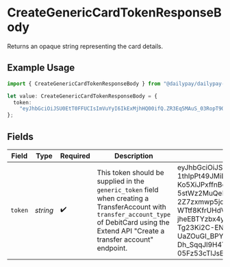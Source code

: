 # CreateGenericCardTokenResponseBody

Returns an opaque string representing the card details.


## Example Usage

```typescript
import { CreateGenericCardTokenResponseBody } from "@dailypay/dailypay-typescript-sdk/models/operations";

let value: CreateGenericCardTokenResponseBody = {
  token:
    "eyJhbGciOiJSU0EtT0FFUCIsImVuYyI6IkExMjhHQ00ifQ.ZR3Eq5MAuS_03RopT9QWK1MUiFFIOoZoDgwkiDWzz-7S6Zeda0JdvzwI51lHxuvi6EFdXLi7-1thIpPt49JMiLtzZgcf7UCJrVOZTf88JhIL5X5rvmnpO2NADfR9PVzrSV2AwxLCRy6vRfgCHGJZy1o5AZzwaaMLCRzqb3vdCaXn9gKvGPmvHKg9PkR-Zrfs9XDsRHeCVtfvu8PBzMNO5r_Dfo-fo3l3cyV4pKFtbvjlJXm--Ko5XiJPxffnBofmlYabXHku5yuo6IsVTnd9ETksMu1tnfr4T9AC14fiZew0FJetIayf_-kmiR1t7_aU3Q_A8Uwy7kTmxrFTvu6Cgw.yT7WptQfjKXswG_N.DY77q22ZGV5efeh6LNI6bWRmhZikY0dLAyIDVrK7nite1B7T_4IL9XdM7Luf9BOpXHTscu9y6Zqun-687bclLnzOYB7nNpV_DZM-5stWz2MuQeLiokqTfrF5jfXtpLDaDEiwAY9HHTBrKoD91Wkp5aX1CsB4jFBTfFDES0BQbTrRXqLTMIItZqKFbh5btqFCskfl7JKtozo3UgMNj__HnNiF5GUN-QgiOrYZKn7d2hXPpUABPmYGFkpXSXTnnCRGTVoZHoyh5L-4Apr8yVRUxUX1rrMFjOurr8VqmQPg-9-2Z7zxmwp5joms19JdgV2FhgJnbKilwFY4IQrYbhfLdfuApHgpptvrODLdPB5DJnT6tAfsJM_-LuFC7cg9kg6Xm6G-8jGEuO56sd-Og3cvK-jnhSR6Vu9O6nSGKZ1X3H0O_EHgMhHV-WTtf8KfrUHdVsSBIZvA6J_5gmOAB53KPaCPy8AU8XQBUgPVBt35h9J4HLuWq3HGRKEw5nHNNdSSjgWXfpC9X8OXgric1540nZz5A-zBP3XNOZuD26yPNDg2g7jCzVZs1TfRgX9DXqZHUkugPuyXN82FMT3bxKAZzH5OsmVSnir8f75OAx18hVG-jheEBTYzbx4yh6YwlaWKkekKKwGAAdEnUg5cQxNNmeOpTzQiSyMCnFOtQyn67qSk9I3e5ig9l5ElSoX-MhL9g2liAKbX6_fl4wJ1elvrhy0w6Xuf6V74UrwKP5deKxtGLbWoSVC-v0k5lrweP8SbD1R62DyfdcdgZSPDmiiSgF8YuHO_8fW96xQeOD_fJ59qf4-qvfuToM39X52s5vH7Qj53v5kp-Tg23Ki2C-ENPIqa6hKl0BaTHltIKwZt1ll4l7ho1vMxPdPVq47FmTzPyliB0JuK6VoQIaR4ej4CCSrQmRTXMohXnbIaVubm-kLyK5RebvnJFJr5J2YswT5ZnUuEb5MbkNaeqJ0CUaQ8Z_vRXI-UaZOuGI_BPYsuIDmBKsfihoGUHau6WBNqqCDBRQsHlLRc3pUBfLLWQyO8pdB2JHjco_8wh2SuxLrD9abLNwjt9NNNmQdW8Qzm-E7aG-DnLN0y6z1T1dTr-YiUO4TBw1sPNysVX6v2Pz5jN7xQ6ukZ59rXgJ4Rozci5ip0V28whvs5Aw8oiOY9Uo0qS9UEHjILCDdhPuBgt7v_v6ylsIPEy9ZL8Z0F-Dh_SqqJl9H4TSKVbalk4PJ8f2TGywbB7b2l5t5wHPZexuhkZZ1X_lChvi7nistQQ9952S6quPhT8OZntWqHe2X63THSVweupbe0D21tftdNsiZFP4rptJ6SfkmcEiS4CDA233CjCTy5sMALIYMsATL5dQxG5myUc3hiDQqpT_n7pIMhSuVrMcFi0bfpLSVYtLShmhQno8wqrm1p5aqahY1YQQmMM4VLT-05Fz53cTlJsEqnu6_2tg6v_j4cWYnHnP4IAvtJmw4BRQ.3yAMw37rs8X_gfRMqpYD1w",
};
```

## Fields

| Field                                                                                                                                                                                                                                                                                                                                                                                                                                                                                                                                                                                                                                                                                                                                                                                                                                                                                                                                                                                                                                                                                                                                                                                                                                                                                                                                                                                                                                                                                                                                                                                                                                                                                                                                                                                                                                                                                                                                                                                | Type                                                                                                                                                                                                                                                                                                                                                                                                                                                                                                                                                                                                                                                                                                                                                                                                                                                                                                                                                                                                                                                                                                                                                                                                                                                                                                                                                                                                                                                                                                                                                                                                                                                                                                                                                                                                                                                                                                                                                                                 | Required                                                                                                                                                                                                                                                                                                                                                                                                                                                                                                                                                                                                                                                                                                                                                                                                                                                                                                                                                                                                                                                                                                                                                                                                                                                                                                                                                                                                                                                                                                                                                                                                                                                                                                                                                                                                                                                                                                                                                                             | Description                                                                                                                                                                                                                                                                                                                                                                                                                                                                                                                                                                                                                                                                                                                                                                                                                                                                                                                                                                                                                                                                                                                                                                                                                                                                                                                                                                                                                                                                                                                                                                                                                                                                                                                                                                                                                                                                                                                                                                          | Example                                                                                                                                                                                                                                                                                                                                                                                                                                                                                                                                                                                                                                                                                                                                                                                                                                                                                                                                                                                                                                                                                                                                                                                                                                                                                                                                                                                                                                                                                                                                                                                                                                                                                                                                                                                                                                                                                                                                                                              |
| ------------------------------------------------------------------------------------------------------------------------------------------------------------------------------------------------------------------------------------------------------------------------------------------------------------------------------------------------------------------------------------------------------------------------------------------------------------------------------------------------------------------------------------------------------------------------------------------------------------------------------------------------------------------------------------------------------------------------------------------------------------------------------------------------------------------------------------------------------------------------------------------------------------------------------------------------------------------------------------------------------------------------------------------------------------------------------------------------------------------------------------------------------------------------------------------------------------------------------------------------------------------------------------------------------------------------------------------------------------------------------------------------------------------------------------------------------------------------------------------------------------------------------------------------------------------------------------------------------------------------------------------------------------------------------------------------------------------------------------------------------------------------------------------------------------------------------------------------------------------------------------------------------------------------------------------------------------------------------------ | ------------------------------------------------------------------------------------------------------------------------------------------------------------------------------------------------------------------------------------------------------------------------------------------------------------------------------------------------------------------------------------------------------------------------------------------------------------------------------------------------------------------------------------------------------------------------------------------------------------------------------------------------------------------------------------------------------------------------------------------------------------------------------------------------------------------------------------------------------------------------------------------------------------------------------------------------------------------------------------------------------------------------------------------------------------------------------------------------------------------------------------------------------------------------------------------------------------------------------------------------------------------------------------------------------------------------------------------------------------------------------------------------------------------------------------------------------------------------------------------------------------------------------------------------------------------------------------------------------------------------------------------------------------------------------------------------------------------------------------------------------------------------------------------------------------------------------------------------------------------------------------------------------------------------------------------------------------------------------------ | ------------------------------------------------------------------------------------------------------------------------------------------------------------------------------------------------------------------------------------------------------------------------------------------------------------------------------------------------------------------------------------------------------------------------------------------------------------------------------------------------------------------------------------------------------------------------------------------------------------------------------------------------------------------------------------------------------------------------------------------------------------------------------------------------------------------------------------------------------------------------------------------------------------------------------------------------------------------------------------------------------------------------------------------------------------------------------------------------------------------------------------------------------------------------------------------------------------------------------------------------------------------------------------------------------------------------------------------------------------------------------------------------------------------------------------------------------------------------------------------------------------------------------------------------------------------------------------------------------------------------------------------------------------------------------------------------------------------------------------------------------------------------------------------------------------------------------------------------------------------------------------------------------------------------------------------------------------------------------------ | ------------------------------------------------------------------------------------------------------------------------------------------------------------------------------------------------------------------------------------------------------------------------------------------------------------------------------------------------------------------------------------------------------------------------------------------------------------------------------------------------------------------------------------------------------------------------------------------------------------------------------------------------------------------------------------------------------------------------------------------------------------------------------------------------------------------------------------------------------------------------------------------------------------------------------------------------------------------------------------------------------------------------------------------------------------------------------------------------------------------------------------------------------------------------------------------------------------------------------------------------------------------------------------------------------------------------------------------------------------------------------------------------------------------------------------------------------------------------------------------------------------------------------------------------------------------------------------------------------------------------------------------------------------------------------------------------------------------------------------------------------------------------------------------------------------------------------------------------------------------------------------------------------------------------------------------------------------------------------------ | ------------------------------------------------------------------------------------------------------------------------------------------------------------------------------------------------------------------------------------------------------------------------------------------------------------------------------------------------------------------------------------------------------------------------------------------------------------------------------------------------------------------------------------------------------------------------------------------------------------------------------------------------------------------------------------------------------------------------------------------------------------------------------------------------------------------------------------------------------------------------------------------------------------------------------------------------------------------------------------------------------------------------------------------------------------------------------------------------------------------------------------------------------------------------------------------------------------------------------------------------------------------------------------------------------------------------------------------------------------------------------------------------------------------------------------------------------------------------------------------------------------------------------------------------------------------------------------------------------------------------------------------------------------------------------------------------------------------------------------------------------------------------------------------------------------------------------------------------------------------------------------------------------------------------------------------------------------------------------------ |
| `token`                                                                                                                                                                                                                                                                                                                                                                                                                                                                                                                                                                                                                                                                                                                                                                                                                                                                                                                                                                                                                                                                                                                                                                                                                                                                                                                                                                                                                                                                                                                                                                                                                                                                                                                                                                                                                                                                                                                                                                              | *string*                                                                                                                                                                                                                                                                                                                                                                                                                                                                                                                                                                                                                                                                                                                                                                                                                                                                                                                                                                                                                                                                                                                                                                                                                                                                                                                                                                                                                                                                                                                                                                                                                                                                                                                                                                                                                                                                                                                                                                             | :heavy_check_mark:                                                                                                                                                                                                                                                                                                                                                                                                                                                                                                                                                                                                                                                                                                                                                                                                                                                                                                                                                                                                                                                                                                                                                                                                                                                                                                                                                                                                                                                                                                                                                                                                                                                                                                                                                                                                                                                                                                                                                                   | This token should be supplied in the `generic_token` field when creating a TransferAccount with <br/>`transfer_account_type` of DebitCard using the Extend API "Create a transfer account" endpoint.<br/>                                                                                                                                                                                                                                                                                                                                                                                                                                                                                                                                                                                                                                                                                                                                                                                                                                                                                                                                                                                                                                                                                                                                                                                                                                                                                                                                                                                                                                                                                                                                                                                                                                                                                                                                                                            | eyJhbGciOiJSU0EtT0FFUCIsImVuYyI6IkExMjhHQ00ifQ.ZR3Eq5MAuS_03RopT9QWK1MUiFFIOoZoDgwkiDWzz-7S6Zeda0JdvzwI51lHxuvi6EFdXLi7-1thIpPt49JMiLtzZgcf7UCJrVOZTf88JhIL5X5rvmnpO2NADfR9PVzrSV2AwxLCRy6vRfgCHGJZy1o5AZzwaaMLCRzqb3vdCaXn9gKvGPmvHKg9PkR-Zrfs9XDsRHeCVtfvu8PBzMNO5r_Dfo-fo3l3cyV4pKFtbvjlJXm--Ko5XiJPxffnBofmlYabXHku5yuo6IsVTnd9ETksMu1tnfr4T9AC14fiZew0FJetIayf_-kmiR1t7_aU3Q_A8Uwy7kTmxrFTvu6Cgw.yT7WptQfjKXswG_N.DY77q22ZGV5efeh6LNI6bWRmhZikY0dLAyIDVrK7nite1B7T_4IL9XdM7Luf9BOpXHTscu9y6Zqun-687bclLnzOYB7nNpV_DZM-5stWz2MuQeLiokqTfrF5jfXtpLDaDEiwAY9HHTBrKoD91Wkp5aX1CsB4jFBTfFDES0BQbTrRXqLTMIItZqKFbh5btqFCskfl7JKtozo3UgMNj__HnNiF5GUN-QgiOrYZKn7d2hXPpUABPmYGFkpXSXTnnCRGTVoZHoyh5L-4Apr8yVRUxUX1rrMFjOurr8VqmQPg-9-2Z7zxmwp5joms19JdgV2FhgJnbKilwFY4IQrYbhfLdfuApHgpptvrODLdPB5DJnT6tAfsJM_-LuFC7cg9kg6Xm6G-8jGEuO56sd-Og3cvK-jnhSR6Vu9O6nSGKZ1X3H0O_EHgMhHV-WTtf8KfrUHdVsSBIZvA6J_5gmOAB53KPaCPy8AU8XQBUgPVBt35h9J4HLuWq3HGRKEw5nHNNdSSjgWXfpC9X8OXgric1540nZz5A-zBP3XNOZuD26yPNDg2g7jCzVZs1TfRgX9DXqZHUkugPuyXN82FMT3bxKAZzH5OsmVSnir8f75OAx18hVG-jheEBTYzbx4yh6YwlaWKkekKKwGAAdEnUg5cQxNNmeOpTzQiSyMCnFOtQyn67qSk9I3e5ig9l5ElSoX-MhL9g2liAKbX6_fl4wJ1elvrhy0w6Xuf6V74UrwKP5deKxtGLbWoSVC-v0k5lrweP8SbD1R62DyfdcdgZSPDmiiSgF8YuHO_8fW96xQeOD_fJ59qf4-qvfuToM39X52s5vH7Qj53v5kp-Tg23Ki2C-ENPIqa6hKl0BaTHltIKwZt1ll4l7ho1vMxPdPVq47FmTzPyliB0JuK6VoQIaR4ej4CCSrQmRTXMohXnbIaVubm-kLyK5RebvnJFJr5J2YswT5ZnUuEb5MbkNaeqJ0CUaQ8Z_vRXI-UaZOuGI_BPYsuIDmBKsfihoGUHau6WBNqqCDBRQsHlLRc3pUBfLLWQyO8pdB2JHjco_8wh2SuxLrD9abLNwjt9NNNmQdW8Qzm-E7aG-DnLN0y6z1T1dTr-YiUO4TBw1sPNysVX6v2Pz5jN7xQ6ukZ59rXgJ4Rozci5ip0V28whvs5Aw8oiOY9Uo0qS9UEHjILCDdhPuBgt7v_v6ylsIPEy9ZL8Z0F-Dh_SqqJl9H4TSKVbalk4PJ8f2TGywbB7b2l5t5wHPZexuhkZZ1X_lChvi7nistQQ9952S6quPhT8OZntWqHe2X63THSVweupbe0D21tftdNsiZFP4rptJ6SfkmcEiS4CDA233CjCTy5sMALIYMsATL5dQxG5myUc3hiDQqpT_n7pIMhSuVrMcFi0bfpLSVYtLShmhQno8wqrm1p5aqahY1YQQmMM4VLT-05Fz53cTlJsEqnu6_2tg6v_j4cWYnHnP4IAvtJmw4BRQ.3yAMw37rs8X_gfRMqpYD1w |